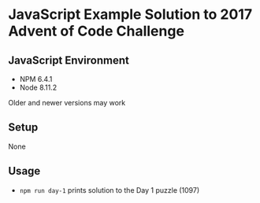 # JavaScript Example Solution to 2017 Advent of Code Challenge


## JavaScript Environment

* NPM 6.4.1
* Node 8.11.2

Older and newer versions may work


## Setup

None


## Usage

* `npm run day-1` prints solution to the Day 1 puzzle (1097)
